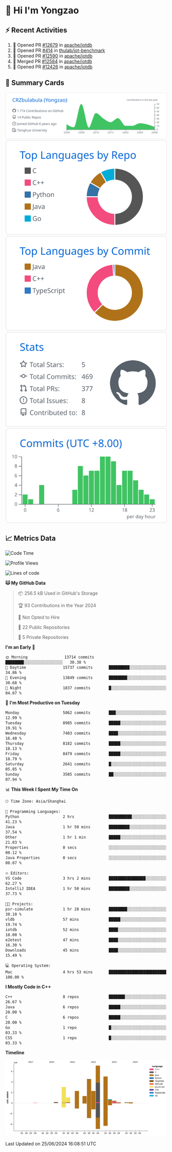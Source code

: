 # 👋 Hi I'm Yongzao

## ⚡ Recent Activities
<!--START_SECTION:activity-->
1. 💪 Opened PR [#12679](https://github.com/apache/iotdb/pull/12679) in [apache/iotdb](https://github.com/apache/iotdb)
2. 💪 Opened PR [#414](https://github.com/thulab/iot-benchmark/pull/414) in [thulab/iot-benchmark](https://github.com/thulab/iot-benchmark)
3. 💪 Opened PR [#12590](https://github.com/apache/iotdb/pull/12590) in [apache/iotdb](https://github.com/apache/iotdb)
4. 🎉 Merged PR [#12584](https://github.com/apache/iotdb/pull/12584) in [apache/iotdb](https://github.com/apache/iotdb)
5. 💪 Opened PR [#12426](https://github.com/apache/iotdb/pull/12426) in [apache/iotdb](https://github.com/apache/iotdb)
<!--END_SECTION:activity-->

## 🎑 Summary Cards

[![](https://raw.githubusercontent.com/CRZbulabula/CRZbulabula/main/profile-summary-card-output/github/0-profile-details.svg)](https://github.com/vn7n24fzkq/github-profile-summary-cards)
[![](https://raw.githubusercontent.com/CRZbulabula/CRZbulabula/main/profile-summary-card-output/github/1-repos-per-language.svg)](https://github.com/vn7n24fzkq/github-profile-summary-cards) [![](https://raw.githubusercontent.com/CRZbulabula/CRZbulabula/main/profile-summary-card-output/github/2-most-commit-language.svg)](https://github.com/vn7n24fzkq/github-profile-summary-cards)
[![](https://raw.githubusercontent.com/CRZbulabula/CRZbulabula/main/profile-summary-card-output/github/3-stats.svg)](https://github.com/vn7n24fzkq/github-profile-summary-cards) [![](https://raw.githubusercontent.com/CRZbulabula/CRZbulabula/main/profile-summary-card-output/github/4-productive-time.svg)](https://github.com/vn7n24fzkq/github-profile-summary-cards)

## 📈 Metrics Data

<!--START_SECTION:waka-->
![Code Time](http://img.shields.io/badge/Code%20Time-660%20hrs%206%20mins-blue)

![Profile Views](http://img.shields.io/badge/Profile%20Views-0-blue)

![Lines of code](https://img.shields.io/badge/From%20Hello%20World%20I%27ve%20Written-28.1%20million%20lines%20of%20code-blue)

**🐱 My GitHub Data** 

> 📦 256.5 kB Used in GitHub's Storage 
 > 
> 🏆 93 Contributions in the Year 2024
 > 
> 🚫 Not Opted to Hire
 > 
> 📜 22 Public Repositories 
 > 
> 🔑 5 Private Repositories 
 > 
**I'm an Early 🐤** 

```text
🌞 Morning                13714 commits       ████████░░░░░░░░░░░░░░░░░   30.38 % 
🌆 Daytime                15737 commits       █████████░░░░░░░░░░░░░░░░   34.86 % 
🌃 Evening                13849 commits       ████████░░░░░░░░░░░░░░░░░   30.68 % 
🌙 Night                  1837 commits        █░░░░░░░░░░░░░░░░░░░░░░░░   04.07 % 
```
📅 **I'm Most Productive on Tuesday** 

```text
Monday                   5862 commits        ███░░░░░░░░░░░░░░░░░░░░░░   12.99 % 
Tuesday                  8985 commits        █████░░░░░░░░░░░░░░░░░░░░   19.91 % 
Wednesday                7403 commits        ████░░░░░░░░░░░░░░░░░░░░░   16.40 % 
Thursday                 8182 commits        █████░░░░░░░░░░░░░░░░░░░░   18.13 % 
Friday                   8479 commits        █████░░░░░░░░░░░░░░░░░░░░   18.79 % 
Saturday                 2641 commits        █░░░░░░░░░░░░░░░░░░░░░░░░   05.85 % 
Sunday                   3585 commits        ██░░░░░░░░░░░░░░░░░░░░░░░   07.94 % 
```


📊 **This Week I Spent My Time On** 

```text
🕑︎ Time Zone: Asia/Shanghai

💬 Programming Languages: 
Python                   2 hrs               ██████████░░░░░░░░░░░░░░░   41.23 % 
Java                     1 hr 50 mins        █████████░░░░░░░░░░░░░░░░   37.54 % 
Other                    1 hr 1 min          █████░░░░░░░░░░░░░░░░░░░░   21.03 % 
Properties               0 secs              ░░░░░░░░░░░░░░░░░░░░░░░░░   00.12 % 
Java Properties          0 secs              ░░░░░░░░░░░░░░░░░░░░░░░░░   00.07 % 

🔥 Editors: 
VS Code                  3 hrs 2 mins        ████████████████░░░░░░░░░   62.27 % 
IntelliJ IDEA            1 hr 50 mins        █████████░░░░░░░░░░░░░░░░   37.73 % 

🐱‍💻 Projects: 
psr-simulate             1 hr 28 mins        ████████░░░░░░░░░░░░░░░░░   30.10 % 
vldb                     57 mins             █████░░░░░░░░░░░░░░░░░░░░   19.74 % 
iotdb                    52 mins             ████░░░░░░░░░░░░░░░░░░░░░   18.00 % 
e2etest                  47 mins             ████░░░░░░░░░░░░░░░░░░░░░   16.30 % 
Downloads                45 mins             ████░░░░░░░░░░░░░░░░░░░░░   15.49 % 

💻 Operating System: 
Mac                      4 hrs 53 mins       █████████████████████████   100.00 % 
```

**I Mostly Code in C++** 

```text
C++                      8 repos             ███████░░░░░░░░░░░░░░░░░░   26.67 % 
Java                     6 repos             █████░░░░░░░░░░░░░░░░░░░░   20.00 % 
C                        6 repos             █████░░░░░░░░░░░░░░░░░░░░   20.00 % 
Go                       1 repo              █░░░░░░░░░░░░░░░░░░░░░░░░   03.33 % 
CSS                      1 repo              █░░░░░░░░░░░░░░░░░░░░░░░░   03.33 % 
```



**Timeline**

![Lines of Code chart](https://raw.githubusercontent.com/CRZbulabula/CRZbulabula/main/assets/bar_graph.png)


 Last Updated on 25/06/2024 16:08:51 UTC
<!--END_SECTION:waka-->

